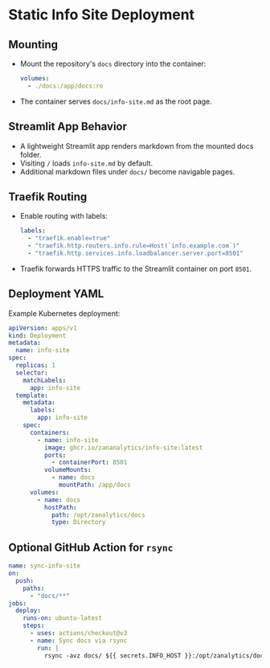 # Static Info Site Deployment

## Mounting

- Mount the repository's `docs` directory into the container:
  ```yaml
  volumes:
    - ./docs:/app/docs:ro
  ```
- The container serves `docs/info-site.md` as the root page.

## Streamlit App Behavior

- A lightweight Streamlit app renders markdown from the mounted docs folder.
- Visiting `/` loads `info-site.md` by default.
- Additional markdown files under `docs/` become navigable pages.

## Traefik Routing

- Enable routing with labels:
  ```yaml
  labels:
    - "traefik.enable=true"
    - "traefik.http.routers.info.rule=Host(`info.example.com`)"
    - "traefik.http.services.info.loadbalancer.server.port=8501"
  ```
- Traefik forwards HTTPS traffic to the Streamlit container on port `8501`.

## Deployment YAML

Example Kubernetes deployment:
```yaml
apiVersion: apps/v1
kind: Deployment
metadata:
  name: info-site
spec:
  replicas: 1
  selector:
    matchLabels:
      app: info-site
  template:
    metadata:
      labels:
        app: info-site
    spec:
      containers:
        - name: info-site
          image: ghcr.io/zananalytics/info-site:latest
          ports:
            - containerPort: 8501
          volumeMounts:
            - name: docs
              mountPath: /app/docs
      volumes:
        - name: docs
          hostPath:
            path: /opt/zanalytics/docs
            type: Directory
```

## Optional GitHub Action for `rsync`

```yaml
name: sync-info-site
on:
  push:
    paths:
      - "docs/**"
jobs:
  deploy:
    runs-on: ubuntu-latest
    steps:
      - uses: actions/checkout@v3
      - name: Sync docs via rsync
        run: |
          rsync -avz docs/ ${{ secrets.INFO_HOST }}:/opt/zanalytics/docs
```

